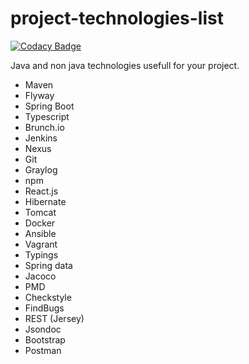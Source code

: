# project-technologies-list

[![Codacy Badge](https://api.codacy.com/project/badge/Grade/5bc1306354754571ac6bcbf6419b5fab)](https://www.codacy.com/app/peterszatmary/java-project-technologies-list?utm_source=github.com&amp;utm_medium=referral&amp;utm_content=peterszatmary/java-project-technologies-list&amp;utm_campaign=Badge_Grade)

Java and non java technologies usefull for your project.

-   Maven
-   Flyway
-   Spring Boot
-   Typescript
-   Brunch.io
-   Jenkins
-   Nexus
-   Git
-   Graylog
-   npm
-   React.js
-   Hibernate
-   Tomcat
-   Docker
-   Ansible
-   Vagrant
-   Typings
-   Spring data
-   Jacoco
-   PMD
-   Checkstyle
-   FindBugs
-   REST (Jersey)
-   Jsondoc
-   Bootstrap
-   Postman